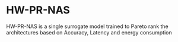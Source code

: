 # HW-PR-NAS
HW-PR-NAS is a single surrogate model trained to Pareto rank the architectures based on Accuracy, Latency and energy consumption 
